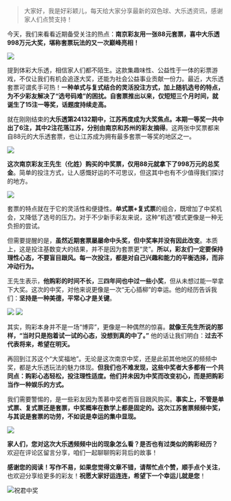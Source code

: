 > 大家好，我是好彩颖儿，每天给大家分享最新的双色球、大乐透资讯，感谢家人们点赞支持！

今天，我们来看看近期备受关注的热点：**南京彩友用一张88元套票，喜中大乐透998万元大奖，堪称套票玩法的又一次巅峰亮相！**


![](https://cdn.jsdelivr.net/gh/wangwenjie1314/PicCDN/2024-11-20/1732090116988-image.png)


提到体彩大乐透，相信家人们都不陌生。这款集趣味性、公益性于一体的彩票游戏，不仅让我们有机会追逐大奖，还能为社会公益事业贡献一份力。最近，大乐透套票可谓炙手可热！**一种单式与复式结合的灵活投注方式，加上随机选号的特点，为不少彩友解决了“选号码难”的困扰。自套票推出以来，仅短短三个月时间，就诞生了15注一等奖，话题度持续走高。**

就在刚刚结束的**大乐透第24132期中，江苏再度成为大奖焦点。本期一等奖一共中出了6注，其中2注花落江苏，分别由南京和苏州的彩友摘得**。这两张中奖票都来自88元的大乐透套票，也让江苏成为拥有最多套票一等奖的地区之一。


![](https://cdn.jsdelivr.net/gh/wangwenjie1314/PicCDN/2024-11-20/1732090130677-image.png)


**这次南京彩友王先生（化姓）购买的中奖票，仅用88元就拿下了998万元的总奖金**。简单的投注方式，让人感慨好运的不可思议，但这其中也有不少值得我们探讨的地方。

![](https://cdn.jsdelivr.net/gh/wangwenjie1314/PicCDN/2024-11-20/1732090145588-image.png)

套票的特点就在于它的灵活性和便捷性。**单式票+复式票**的组合，既增加了中奖机会，又降低了选号的压力。对于不少新手彩友来说，这种“机选”模式更像是一种无负担的尝试。

但需要提醒的是，**虽然近期套票屡屡命中头奖，但中奖率并没有因此改变**。本质上，这是投注基数变大的结果，并不是因为套票更“灵”。**所以，彩友们一定要保持理性心态，不要盲目跟风。每一次投注，都是对自己兴趣和能力的平衡选择，而非冲动行为。**


王先生表示，**他购彩的时间不长，三四年间也中过一些小奖**，但从未想过能一举拿下大奖。这次的中奖，对他来说更像是一次“无心插柳”的幸运。他的经历告诉我们：**坚持是一种美德，平常心才是关键**。  


![](https://cdn.jsdelivr.net/gh/wangwenjie1314/PicCDN/2024-11-20/1732090174869-image.png)
![](https://cdn.jsdelivr.net/gh/wangwenjie1314/PicCDN/2024-11-14/1731540176179-image.png)


其实，购彩本身并不是一场“博弈”，更像是一种偶然的惊喜。**就像王先生所说的那样，“当时只是抱着试一试的心态，没想到真的中了。”** 他的话让我们明白：**过去不代表将来，希望在明天。**



再回到江苏这个“大奖福地”。无论是这次南京中奖，还是此前其他地区的频频中奖，都是大乐透玩法的魅力体现。**但我们也不难发现，这些中奖者大多都有一个共同点：购彩心态轻松，投注理性适度。他们并未因为中奖而改变初心，而是把购彩当作一种娱乐的方式。**


我们需要警惕的，是一些彩友因为羡慕中奖者而盲目跟风购买。**事实上，不管是单式票、复式票还是套票，中奖概率在数学上都是固定的。这次江苏套票频频中奖，与其说是套票的功劳，不如说是幸运的集中显现。**


![](https://cdn.jsdelivr.net/gh/wangwenjie1314/PicCDN/2024-11-20/1732090215348-image.png)


**家人们，您对这次大乐透频频中出的现象怎么看？是否也有过类似的购彩经历？** 欢迎在评论区留言分享，咱们一起聊聊购彩背后的故事！ 

**感谢您的阅读！写作不易，如果您觉得文章不错，请帮忙点个赞，顺手点个关注**，也欢迎分享给更多的彩友！**祝愿大家好运连连，希望下一个幸运儿就是您**！


![祝君中奖](https://cdn.jsdelivr.net/gh/wangwenjie1314/PicCDN/2024-8-9/1723170742076-image.png)
